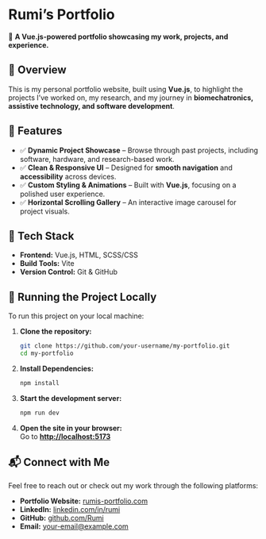 # **Rumi’s Portfolio**  

🚀 **A Vue.js-powered portfolio showcasing my work, projects, and experience.**  

## **🔹 Overview**  
This is my personal portfolio website, built using **Vue.js**, to highlight the projects I’ve worked on, my research, and my journey in **biomechatronics, assistive technology, and software development**.  

## **🔹 Features**  
- ✅ **Dynamic Project Showcase** – Browse through past projects, including software, hardware, and research-based work.  
- ✅ **Clean & Responsive UI** – Designed for **smooth navigation** and **accessibility** across devices.  
- ✅ **Custom Styling & Animations** – Built with **Vue.js**, focusing on a polished user experience.  
- ✅ **Horizontal Scrolling Gallery** – An interactive image carousel for project visuals.  

## **🔹 Tech Stack**  
- **Frontend:** Vue.js, HTML, SCSS/CSS  
- **Build Tools:** Vite  
- **Version Control:** Git & GitHub  

## **🔹 Running the Project Locally**  
To run this project on your local machine:  

1. **Clone the repository:**  
   ```sh
   git clone https://github.com/your-username/my-portfolio.git
   cd my-portfolio
2. **Install Dependencies:**
   ```sh
   npm install
3. **Start the development server:**
   ```sh
   npm run dev
4. **Open the site in your browser:**  
      Go to **[http://localhost:5173](http://localhost:5173/)**

## 📬 Connect with Me  

Feel free to reach out or check out my work through the following platforms:  

- **Portfolio Website:** [rumis-portfolio.com](https://rumilog.github.io/site/)  
- **LinkedIn:** [linkedin.com/in/rumi](https://linkedin.com/in/rumilog)  
- **GitHub:** [github.com/Rumi](https://github.com/rumilog)  
- **Email:** [your-email@example.com](mailto:rumiqlog@example.com)  
